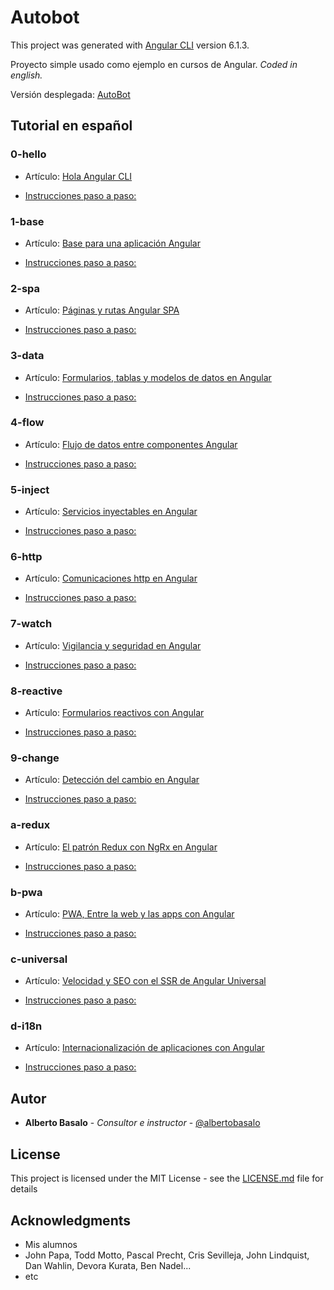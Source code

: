 # Autobot

This project was generated with [Angular CLI](https://github.com/angular/angular-cli) version 6.1.3.

Proyecto simple usado como ejemplo en cursos de Angular. *Coded in english.*

Versión desplegada: [AutoBot](https://academiabinaria.github.io/autobot/)

## Tutorial en español

### 0-hello

- Artículo: [Hola Angular CLI](https://academia-binaria.com/hola-angular-cli/)

- [Instrucciones paso a paso:](./0-hello.md)

### 1-base

- Artículo: [Base para una aplicación Angular](https://academia-binaria.com/base-aplicacion-angular/)

- [Instrucciones paso a paso:](./1-base.md)

### 2-spa

- Artículo: [Páginas y rutas Angular SPA](https://academia-binaria.com/paginas-y-rutas-angular-spa/)

- [Instrucciones paso a paso:](./2-spa.md)

### 3-data

- Artículo: [Formularios, tablas y modelos de datos en Angular](https://academia-binaria.com/formularios-tablas-y-modelos-de-datos-en-angular/)

- [Instrucciones paso a paso:](./3-data.md)

### 4-flow

- Artículo: [Flujo de datos entre componentes Angular](https://academia-binaria.com/flujo-de-datos-entre-componentes-angular/)

- [Instrucciones paso a paso:](./4-flow.md)

### 5-inject

- Artículo: [Servicios inyectables en Angular](https://academia-binaria.com/servicios-inyectables-en-Angular/)

- [Instrucciones paso a paso:](./5-inject.md)

### 6-http

- Artículo: [Comunicaciones http en Angular](https://academia-binaria.com/comunicaciones-http-en-Angular/)

- [Instrucciones paso a paso:](./6-http.md)

### 7-watch

- Artículo: [Vigilancia y seguridad en Angular](https://academia-binaria.com/vigilancia-y-seguridad-en-Angular/)

- [Instrucciones paso a paso:](./7-watch.md)

### 8-reactive

- Artículo: [Formularios reactivos con Angular](https://academia-binaria.com/formularios-reactivos-con-Angular/)

- [Instrucciones paso a paso:](./8-reactive.md)

### 9-change

- Artículo: [Detección del cambio en Angular](https://academia-binaria.com/deteccion-del-cambio-en-Angular/)

- [Instrucciones paso a paso:](./9-change.md)

### a-redux

- Artículo: [El patrón Redux con NgRx en Angular](https://academia-binaria.com/el-patron-redux-con-ngrx-en-angular/)

- [Instrucciones paso a paso:](./a-redux.md)

### b-pwa

- Artículo: [PWA, Entre la web y las apps con Angular](https://academia-binaria.com/pwa-entre-la-web-y-las-apps-con-angular/)

- [Instrucciones paso a paso:](./b-pwa.md)

### c-universal

- Artículo: [Velocidad y SEO con el SSR de Angular Universal](https://academia-binaria.com/velocidad-y-seo-con-el-ssr-de-angular-universal/)

- [Instrucciones paso a paso:](./c-universal.md)

### d-i18n

- Artículo: [Internacionalización de aplicaciones con Angular](https://academia-binaria.com/internacionalizacion-de-aplicaciones-con-angular/)

- [Instrucciones paso a paso:](./d-i18n.md)

## Autor

* **Alberto Basalo** - *Consultor e instructor* - [@albertobasalo](https://twitter.com/albertobasalo)


## License

This project is licensed under the MIT License - see the [LICENSE.md](LICENSE.md) file for details

## Acknowledgments

* Mis alumnos
* John Papa, Todd Motto, Pascal Precht, Cris Sevilleja, John Lindquist, Dan Wahlin, Devora Kurata, Ben Nadel...
* etc
